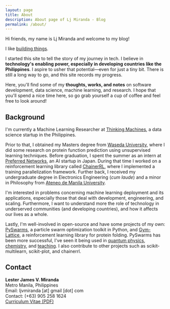 ```yaml
---
layout: page
title: About
description: About page of Lj Miranda - Blog 
permalink: /about/
---
```


Hi friends, my name is Lj Miranda and welcome to my blog! 

I like [building things](https://github.com/ljvmiranda921).

I started this site to tell the story of my journey in tech. I believe in
**technology's enabling power, especially in developing countries like the
Philippines**. I aspire to usher that potential&mdash;even for just a tiny bit.
There is still a long way to go, and this site records my progress. 

Here, you'll find some of my **thoughts, works, and notes** on software
development, data science, machine learning, and research. I hope that
you'll spend a nice time here, so go grab yourself a cup of coffee and feel
free to look around! 

## Background

I'm currently a Machine Learning Researcher at [Thinking
Machines](https://thinkingmachin.es/), a data science startup in the
Philippines.

Prior to that, I obtained my Masters degree from [Waseda
University](https://www.waseda.jp/top/en), where I did some research on protein
function prediction using unsupervised learning techniques. Before graduation,
I spent the summer as an intern at [Preferred
Networks](https://www.preferred-networks.jp/en/), an AI startup in Japan.
During that time I worked on a reinforcement learning library called
[ChainerRL](https://github.com/chainer/chainerrl), where I implemented a
training parallelization framework.  Further back, I received my undergraduate
degree in Electronics Engineering (*cum laude*) and a minor in Philosophy from
[Ateneo de Manila University](www.ateneo.edu). 

I'm interested in problems concerning machine learning deployment and its
applications, especially those that deal with development, engineering, and
scaling. Furthermore, I want to understand more the role of technology in
underserved communities (and developing countries), and how it affects our
lives as a whole. 

Lastly, I'm well-involved in open-source and have some projects of my own:
[PySwarms](https://github.com/ljvmiranda921/pyswarms), a particle swarm
optimization toolkit in Python, and
[Gym-Lattice](https://github.com/ljvmiranda921/gym-lattice), a reinforcement
learning library for protein folding. PySwarms has been more successful, I've
seen it being used in [quantum physics](https://arxiv.org/abs/1801.07686),
[chemistry](https://pubs.acs.org/doi/abs/10.1021/acscentsci.8b00307), and
[teaching](http://gousios.org/courses/algo-ds/book/string-distance.html#sop-example-using-pyswarms).
I also contribute to other projects such as scikit-multilearn, scikit-plot, and
chainerrl.

## Contact

**Lester James V. Miranda**  
Metro Manila, Philippines  
Email: ljvmiranda [at] gmail [dot] com  
Contact: (+63) 905 258 1624   
[Curriculum Vitae (PDF)](https://www.dropbox.com/s/kmexsi1zxpa4829/LJMiranda_CV-latest.pdf?dl=0)
